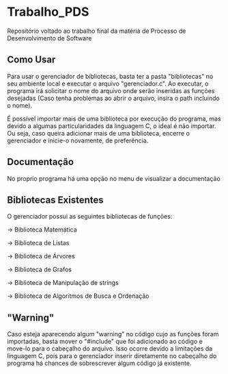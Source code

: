 # Trabalho_PDS
Repositório voltado ao trabalho final da matéria de Processo de Desenvolvimento de Software



## Como Usar
Para usar o gerenciador de bibliotecas, basta ter a pasta "bibliotecas" no seu ambiente local e executar o arquivo "gerenciador.c".
Ao executar, o programa irá solicitar o nome do arquivo onde serão inseridas as funções desejadas (Caso tenha problemas ao abrir o arquivo, insira o path incluindo o nome).


É possível importar mais de uma biblioteca por execução do programa, mas devido a algumas particularidades da linguagem C, o ideal é não importar. Ou seja, caso queira adicionar mais de uma biblioteca, encerre o gerenciador e inicie-o novamente, de preferência.

## Documentação
No proprio programa há uma opção no menu de visualizar a documentação

## Bibliotecas Existentes
O gerenciador possui as seguintes bibliotecas de funções:

  -> Biblioteca Matemática

  -> Biblioteca de Listas

  -> Biblioteca de Árvores

  -> Biblioteca de Grafos

  -> Biblioteca de Manipulação de strings

  -> Biblioteca de Algoritmos de Busca e Ordenação

  ## "Warning"
  Caso esteja aparecendo algum "warning" no código cujo as funções foram importadas, basta mover o "#include" que foi adicionado ao código e move-lo para o cabeçalho do arquivo. Isso ocorre devido a limitações da linguagem C, pois para o gerenciador inserir diretamente no cabeçalho do programa há chances de sobrescrever algum código já existente.

  
